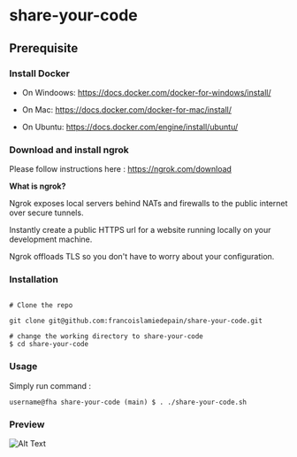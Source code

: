 # share-your-code

## Prerequisite

### Install Docker

- On Windoows: https://docs.docker.com/docker-for-windows/install/

- On Mac: https://docs.docker.com/docker-for-mac/install/

- On Ubuntu: https://docs.docker.com/engine/install/ubuntu/ 

### Download and install ngrok

Please follow instructions here : https://ngrok.com/download

**What is ngrok?**

Ngrok exposes local servers behind NATs and firewalls to the public internet over secure tunnels.

Instantly create a public HTTPS url for a website running locally on your development machine.

Ngrok offloads TLS so you don't have to worry about your configuration.

### Installation

```(yaml)

# Clone the repo

git clone git@github.com:francoislamiedepain/share-your-code.git

# change the working directory to share-your-code
$ cd share-your-code
```

### Usage

Simply run command :

```(yaml)
username@fha share-your-code (main) $ . ./share-your-code.sh
```

### Preview

![Alt Text](Example.gif)